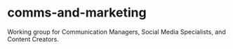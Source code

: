 # comms-and-marketing
Working group for Communication Managers, Social Media Specialists, and Content Creators.
